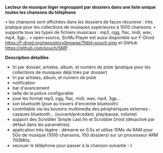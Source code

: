 <b>Lecteur de musique léger regroupant par dossiers dans une liste unique toutes les chansons du téléphone</b>

• les chansons sont affichées dans les dossiers de façon récursive : très pratique pour les collections de musiques supérieures à 1000 chansons.
• supporte tous les types de fichiers musicaux : mp3, ogg, flac, midi, wav, mp4, 3gp...
• open-source, SicMu Player est aussi disponible sur F-Droid https://f-droid.org/repository/browse/?fdid=souch.smp et GitHub https://github.com/souch/SMP .

<b>Description détaillée</b>
- tri par dossier, artistes, album, et numéro de piste (pratique pour les collections de musiques déjà triés par dossier)
- tri par artistes, album, et numéro de piste
- notification
- bar d'avancement
- taille de la police configurable
- joue les format mp3, ogg, flac, midi, wav, mp4, 3gp...
- son bluetooth (joue au travers d'enceinte bluetooth)
- contrôlable via les boutons multimedia des périphériques externes : casques bluetooth... (suivant/précedant, play/pause, volume)
- support des Scrobller Simple Last.fm et Scrobble Droid (désactivé par défaut dans les paramètres)
- application très légère : démarre en 0.5s et utilise 10Mo de RAM pour 5Go de musique (1000 chansons, 100 dossiers) sur un processeur ARM 700MHz.
- secouer le téléphone pour passer à la chanson suivante :-)

